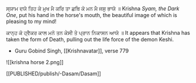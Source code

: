 ਸ੍ਯਾਮ ਦਯੋ ਤਿਹ ਕੇ ਮੁਖ ਮੈ ਕਰਿ ਤਾ ਛਬਿ ਕੋ ਮਨ ਮੈ ਜਸੁ ਭਾਯੋ ॥
Krishna *Syam, the Dark One*, put his hand in the horse's mouth, the beautiful image of which is pleasing to my mind!

ਕਾਨ੍ਹ ਕੋ ਹ੍ਵੈਕਰ ਕਾਲ ਮਨੋ ਤਨ ਕੇਸੀ ਤੇ ਪ੍ਰਾਨ ਨਿਕਾਸਨ ਆਯੋ ॥
It appears that Krishna has taken the form of Death, pulling out the life force of the demon Keshi.

-   Guru Gobind Singh, [[Krishnavatar]], verse 779

![[krishna horse 2.png]]

[[PUBLISHED/publish/-Dasam/Dasam]]
